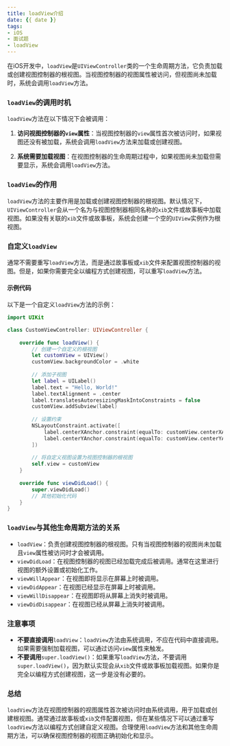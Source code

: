 ```yaml
---
title: loadView介绍
date: {{ date }}
tags:
- iOS
- 面试题
- loadView
---
```


在iOS开发中，`loadView`是`UIViewController`类的一个生命周期方法，它负责加载或创建视图控制器的根视图。当视图控制器的视图属性被访问，但视图尚未加载时，系统会调用`loadView`方法。

<!-- more -->

### `loadView`的调用时机

`loadView`方法在以下情况下会被调用：

1. **访问视图控制器的`view`属性**：当视图控制器的`view`属性首次被访问时，如果视图还没有被加载，系统会调用`loadView`方法来加载或创建视图。

2. **系统需要加载视图**：在视图控制器的生命周期过程中，如果视图尚未加载但需要显示，系统会调用`loadView`方法。

### `loadView`的作用

`loadView`方法的主要作用是加载或创建视图控制器的根视图。默认情况下，`UIViewController`会从一个名为与视图控制器相同名称的`xib`文件或故事板中加载视图。如果没有关联的`xib`文件或故事板，系统会创建一个空的`UIView`实例作为根视图。

### 自定义`loadView`

通常不需要重写`loadView`方法，而是通过故事板或`xib`文件来配置视图控制器的视图。但是，如果你需要完全以编程方式创建视图，可以重写`loadView`方法。

#### 示例代码

以下是一个自定义`loadView`方法的示例：

```swift
import UIKit

class CustomViewController: UIViewController {
    
    override func loadView() {
        // 创建一个自定义的根视图
        let customView = UIView()
        customView.backgroundColor = .white
        
        // 添加子视图
        let label = UILabel()
        label.text = "Hello, World!"
        label.textAlignment = .center
        label.translatesAutoresizingMaskIntoConstraints = false
        customView.addSubview(label)
        
        // 设置约束
        NSLayoutConstraint.activate([
            label.centerXAnchor.constraint(equalTo: customView.centerXAnchor),
            label.centerYAnchor.constraint(equalTo: customView.centerYAnchor)
        ])
        
        // 将自定义视图设置为视图控制器的根视图
        self.view = customView
    }
    
    override func viewDidLoad() {
        super.viewDidLoad()
        // 其他初始化代码
    }
}
```

### `loadView`与其他生命周期方法的关系

- `loadView`：负责创建视图控制器的根视图。只有当视图控制器的视图尚未加载且`view`属性被访问时才会被调用。
- `viewDidLoad`：在视图控制器的视图已经加载完成后被调用。通常在这里进行视图的额外设置或初始化工作。
- `viewWillAppear`：在视图即将显示在屏幕上时被调用。
- `viewDidAppear`：在视图已经显示在屏幕上时被调用。
- `viewWillDisappear`：在视图即将从屏幕上消失时被调用。
- `viewDidDisappear`：在视图已经从屏幕上消失时被调用。

### 注意事项

- **不要直接调用**`loadView`：`loadView`方法由系统调用，不应在代码中直接调用。如果需要强制加载视图，可以通过访问`view`属性来触发。
- **不要调用**`super.loadView()`：如果重写`loadView`方法，不要调用`super.loadView()`，因为默认实现会从`xib`文件或故事板加载视图。如果你是完全以编程方式创建视图，这一步是没有必要的。

### 总结

`loadView`方法在视图控制器的视图属性首次被访问时由系统调用，用于加载或创建根视图。通常通过故事板或`xib`文件配置视图，但在某些情况下可以通过重写`loadView`方法以编程方式创建自定义视图。合理使用`loadView`方法和其他生命周期方法，可以确保视图控制器的视图正确初始化和显示。
